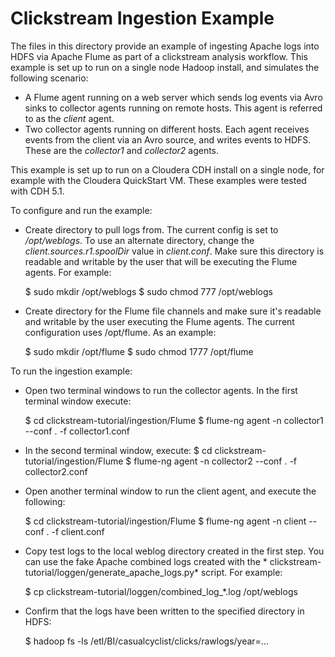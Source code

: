 Clickstream Ingestion Example
=============================

The files in this directory provide an example of ingesting Apache logs into HDFS via Apache Flume as part of a clickstream analysis workflow. This example is set up to run on a single node Hadoop install, and simulates the following scenario:

* A Flume agent running on a web server which sends log events via Avro sinks to collector agents running on remote hosts. This agent is referred to as the *client* agent.
* Two collector agents running on different hosts. Each agent receives events from the client via an Avro source, and writes events to HDFS. These are the *collector1* and *collector2* agents.

This example is set up to run on a Cloudera CDH install on a single node, for example with the Cloudera QuickStart VM. These examples were tested with CDH 5.1.

To configure and run the example:

* Create directory to pull logs from. The current config is set to */opt/weblogs*. To use an alternate directory, change the *client.sources.r1.spoolDir* value in *client.conf*. Make sure this directory is readable and writable by the user that will be executing the Flume agents. For example:
 
    $ sudo mkdir /opt/weblogs
    $ sudo chmod 777 /opt/weblogs

* Create directory for the Flume file channels and make sure it's readable and writable by the user executing the Flume agents. The current configuration uses /opt/flume. As an example:

    $ sudo mkdir /opt/flume
    $ sudo chmod 1777 /opt/flume

To run the ingestion example:

* Open two terminal windows to run the collector agents. In the first terminal window execute:

    $ cd clickstream-tutorial/ingestion/Flume
    $ flume-ng agent -n collector1 --conf . -f collector1.conf
* In the second terminal window, execute:
    $ cd clickstream-tutorial/ingestion/Flume
    $ flume-ng agent -n collector2 --conf . -f collector2.conf 
* Open another terminal window to run the client agent, and execute the following:

    $ cd clickstream-tutorial/ingestion/Flume
    $ flume-ng agent -n client --conf . -f client.conf 

* Copy test logs to the local weblog directory created in the first step. You can use the fake Apache combined logs created with the * clickstream-tutorial/loggen/generate_apache_logs.py* script. For example:

    $ cp clickstream-tutorial/loggen/combined_log_*.log /opt/weblogs

* Confirm that the logs have been written to the specified directory in HDFS:

   $ hadoop fs -ls /etl/BI/casualcyclist/clicks/rawlogs/year=...

